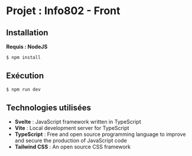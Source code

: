 # Projet : Info802 - Front

## Installation

<strong>Requis : NodeJS</strong>

```bash
$ npm install
```

## Exécution

```bash
$ npm run dev
```


## Technologies utilisées

- <strong>Svelte</strong> : JavaScript framework written in TypeScript
- <strong>Vite</strong> :  Local development server for TypeScript
- <strong>TypeScript</strong> : Free and open source programming language to improve and secure the production of JavaScript code
- <strong>Tailwind CSS</strong> : An open source CSS framework

